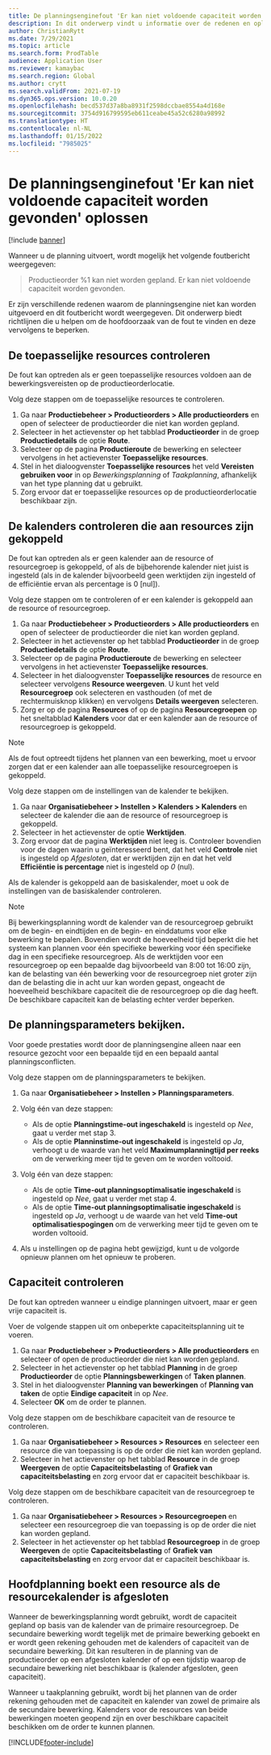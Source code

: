 ```yaml
---
title: De planningsenginefout 'Er kan niet voldoende capaciteit worden gevonden' en eindige capaciteit oplossen
description: In dit onderwerp vindt u informatie over de redenen en oplossingen voor het bericht 'Productieorder %1 kan niet worden gepland. Er kan niet voldoende capaciteit worden gevonden' voor de planningsenginefout.
author: ChristianRytt
ms.date: 7/29/2021
ms.topic: article
ms.search.form: ProdTable
audience: Application User
ms.reviewer: kamaybac
ms.search.region: Global
ms.author: crytt
ms.search.validFrom: 2021-07-19
ms.dyn365.ops.version: 10.0.20
ms.openlocfilehash: becd537d37a8ba8931f2598dccbae8554a4d168e
ms.sourcegitcommit: 3754d916799595eb611ceabe45a52c6280a98992
ms.translationtype: HT
ms.contentlocale: nl-NL
ms.lasthandoff: 01/15/2022
ms.locfileid: "7985025"
---
```

# <a name="fix-the-not-enough-capacity-could-be-found-scheduling-engine-error"></a>De planningsenginefout 'Er kan niet voldoende capaciteit worden gevonden' oplossen

[!include [banner](../includes/banner.md)]

Wanneer u de planning uitvoert, wordt mogelijk het volgende foutbericht weergegeven:

> Productieorder %1 kan niet worden gepland. Er kan niet voldoende capaciteit worden gevonden.

Er zijn verschillende redenen waarom de planningsengine niet kan worden uitgevoerd en dit foutbericht wordt weergegeven. Dit onderwerp biedt richtlijnen die u helpen om de hoofdoorzaak van de fout te vinden en deze vervolgens te beperken.

## <a name="review-the-applicable-resources"></a>De toepasselijke resources controleren

De fout kan optreden als er geen toepasselijke resources voldoen aan de bewerkingsvereisten op de productieorderlocatie.

Volg deze stappen om de toepasselijke resources te controleren.

1. Ga naar **Productiebeheer \> Productieorders \> Alle productieorders** en open of selecteer de productieorder die niet kan worden gepland.
1. Selecteer in het actievenster op het tabblad **Productieorder** in de groep **Productiedetails** de optie **Route**.
1. Selecteer op de pagina **Productieroute** de bewerking en selecteer vervolgens in het actievenster **Toepasselijke resources**.
1. Stel in het dialoogvenster **Toepasselijke resources** het veld **Vereisten gebruiken voor** in op *Bewerkingsplanning* of *Taakplanning*, afhankelijk van het type planning dat u gebruikt.
1. Zorg ervoor dat er toepasselijke resources op de productieorderlocatie beschikbaar zijn.

## <a name="review-the-calendars-that-are-associated-with-resources"></a>De kalenders controleren die aan resources zijn gekoppeld

De fout kan optreden als er geen kalender aan de resource of resourcegroep is gekoppeld, of als de bijbehorende kalender niet juist is ingesteld (als in de kalender bijvoorbeeld geen werktijden zijn ingesteld of de efficiëntie ervan als percentage is 0 \[nul\]).

Volg deze stappen om te controleren of er een kalender is gekoppeld aan de resource of resourcegroep.

1. Ga naar **Productiebeheer \> Productieorders \> Alle productieorders** en open of selecteer de productieorder die niet kan worden gepland.
1. Selecteer in het actievenster op het tabblad **Productieorder** in de groep **Productiedetails** de optie **Route**.
1. Selecteer op de pagina **Productieroute** de bewerking en selecteer vervolgens in het actievenster **Toepasselijke resources**.
1. Selecteer in het dialoogvenster **Toepasselijke resources** de resource en selecteer vervolgens **Resource weergeven**. U kunt het veld **Resourcegroep** ook selecteren en vasthouden (of met de rechtermuisknop klikken) en vervolgens **Details weergeven** selecteren.
1. Zorg er op de pagina **Resources** of op de pagina **Resourcegroepen** op het sneltabblad **Kalenders** voor dat er een kalender aan de resource of resourcegroep is gekoppeld.

> [!NOTE]
> Als de fout optreedt tijdens het plannen van een bewerking, moet u ervoor zorgen dat er een kalender aan alle toepasselijke resourcegroepen is gekoppeld.

Volg deze stappen om de instellingen van de kalender te bekijken.

1. Ga naar **Organisatiebeheer \> Instellen \> Kalenders \> Kalenders** en selecteer de kalender die aan de resource of resourcegroep is gekoppeld.
1. Selecteer in het actievenster de optie **Werktijden**.
1. Zorg ervoor dat de pagina **Werktijden** niet leeg is. Controleer bovendien voor de dagen waarin u geïnteresseerd bent, dat het veld **Controle** niet is ingesteld op *Afgesloten*, dat er werktijden zijn en dat het veld **Efficiëntie is percentage** niet is ingesteld op *0* (nul).

Als de kalender is gekoppeld aan de basiskalender, moet u ook de instellingen van de basiskalender controleren.

> [!NOTE]
> Bij bewerkingsplanning wordt de kalender van de resourcegroep gebruikt om de begin- en eindtijden en de begin- en einddatums voor elke bewerking te bepalen. Bovendien wordt de hoeveelheid tijd beperkt die het systeem kan plannen voor één specifieke bewerking voor één specifieke dag in een specifieke resourcegroep. Als de werktijden voor een resourcegroep op een bepaalde dag bijvoorbeeld van 8:00 tot 16:00 zijn, kan de belasting van één bewerking voor de resourcegroep niet groter zijn dan de belasting die in acht uur kan worden gepast, ongeacht de hoeveelheid beschikbare capaciteit die de resourcegroep op die dag heeft. De beschikbare capaciteit kan de belasting echter verder beperken.

## <a name="review-the-scheduling-parameters"></a>De planningsparameters bekijken.

Voor goede prestaties wordt door de planningsengine alleen naar een resource gezocht voor een bepaalde tijd en een bepaald aantal planningsconflicten.

Volg deze stappen om de planningsparameters te bekijken.

1. Ga naar **Organisatiebeheer \> Instellen \> Planningsparameters**.
1. Volg één van deze stappen:

    - Als de optie **Planningstime-out ingeschakeld** is ingesteld op *Nee*, gaat u verder met stap 3.
    - Als de optie **Planninstime-out ingeschakeld** is ingesteld op *Ja*, verhoogt u de waarde van het veld **Maximumplanningtijd per reeks** om de verwerking meer tijd te geven om te worden voltooid.

1. Volg één van deze stappen:

    - Als de optie **Time-out planningsoptimalisatie ingeschakeld** is ingesteld op *Nee*, gaat u verder met stap 4.
    - Als de optie **Time-out planningsoptimalisatie ingeschakeld** is ingesteld op *Ja*, verhoogt u de waarde van het veld **Time-out optimalisatiespogingen** om de verwerking meer tijd te geven om te worden voltooid.

1. Als u instellingen op de pagina hebt gewijzigd, kunt u de volgorde opnieuw plannen om het opnieuw te proberen.

## <a name="review-capacity"></a>Capaciteit controleren

De fout kan optreden wanneer u eindige planningen uitvoert, maar er geen vrije capaciteit is.

Voer de volgende stappen uit om onbeperkte capaciteitsplanning uit te voeren.

1. Ga naar **Productiebeheer \> Productieorders \> Alle productieorders** en selecteer of open de productieorder die niet kan worden gepland.
1. Selecteer in het actievenster op het tabblad **Planning** in de groep **Productieorder** de optie **Planningsbewerkingen** of **Taken plannen**.
1. Stel in het dialoogvenster **Planning van bewerkingen** of **Planning van taken** de optie **Eindige capaciteit** in op *Nee*.
1. Selecteer **OK** om de order te plannen.

Volg deze stappen om de beschikbare capaciteit van de resource te controleren.

1. Ga naar **Organisatiebeheer \> Resources \> Resources** en selecteer een resource die van toepassing is op de order die niet kan worden gepland.
1. Selecteer in het actievenster op het tabblad **Resource** in de groep **Weergeven** de optie **Capaciteitsbelasting** of **Grafiek van capaciteitsbelasting** en zorg ervoor dat er capaciteit beschikbaar is.

Volg deze stappen om de beschikbare capaciteit van de resourcegroep te controleren.

1. Ga naar **Organisatiebeheer \> Resources \> Resourcegroepen** en selecteer een resourcegroep die van toepassing is op de order die niet kan worden gepland.
1. Selecteer in het actievenster op het tabblad **Resourcegroep** in de groep **Weergeven** de optie **Capaciteitsbelasting** of **Grafiek van capaciteitsbelasting** en zorg ervoor dat er capaciteit beschikbaar is.

## <a name="master-planning-books-a-resource-when-the-resource-calendar-is-closed"></a>Hoofdplanning boekt een resource als de resourcekalender is afgesloten

Wanneer de bewerkingsplanning wordt gebruikt, wordt de capaciteit gepland op basis van de kalender van de primaire resourcegroep. De secundaire bewerking wordt tegelijk met de primaire bewerking geboekt en er wordt geen rekening gehouden met de kalenders of capaciteit van de secundaire bewerking. Dit kan resulteren in de planning van de productieorder op een afgesloten kalender of op een tijdstip waarop de secundaire bewerking niet beschikbaar is (kalender afgesloten, geen capaciteit).

Wanneer u taakplanning gebruikt, wordt bij het plannen van de order rekening gehouden met de capaciteit en kalender van zowel de primaire als de secundaire bewerking. Kalenders voor de resources van beide bewerkingen moeten geopend zijn en over beschikbare capaciteit beschikken om de order te kunnen plannen.

[!INCLUDE[footer-include](../../includes/footer-banner.md)]
